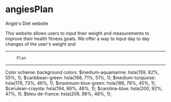 # angiesPlan
Angie's Diet website

This website allows users to input their weight and measurements to improve their health fitness goals.
We offer a way to input day to day changes of the user's weight and 



------------------------
         Plan
------------------------
Color scheme:
    background colors:  $medium-aquamarine: hsla(159, 82%, 55%, 1);
                        $caribbean-green: hsla(168, 71%, 51%, 1);
                        $medium-turquoise: hsla(176, 73%, 46%, 1);
                        $maximum-blue-green: hsla(186, 78%, 45%, 1);
                        $cerulean-crayola: hsla(194, 86%, 46%, 1);
                        $carolina-blue: hsla(200, 92%, 47%, 1);
                        $bleu-de-france: hsla(206, 98%, 48%, 1);

